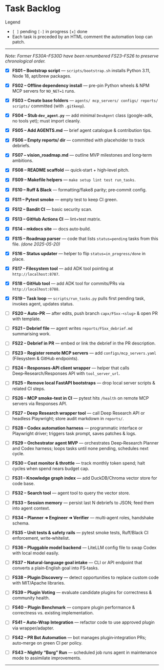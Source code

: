 # Task Backlog

Legend  
* `[ ]` pending   `[-]` in progress   `[x]` done  
* Each task is preceded by an HTML comment the automation loop can patch.

---

*Note: Former FS30A–FS30D have been renumbered FS23–FS26 to preserve chronological order.*

<!-- TASK:FS01 status=done -->
- [x] **FS01 – Bootstrap script** — `scripts/bootstrap.sh` installs Python 3.11, Node 18, apt/brew packages.

<!-- TASK:FS02 status=done -->
- [x] **FS02 – Offline dependency install** — pre-pin Python wheels & NPM MCP servers for `NO_NET=1` runs.

<!-- TASK:FS03 status=done -->
- [x] **FS03 – Create base folders** — `agents/ mcp_servers/ configs/ reports/ scripts/` committed (with `.gitkeep`).

<!-- TASK:FS04 status=done -->
- [x] **FS04 – Stub `dev_agent.py`** — add minimal `DevAgent` class (google-adk, no tools yet); must import cleanly.

<!-- TASK:FS05 status=done -->
- [x] **FS05 – Add AGENTS.md** — brief agent catalogue & contribution tips.

<!-- TASK:FS06 status=done -->
- [x] **FS06 – Empty reports/ dir** — committed with placeholder to track debriefs.

<!-- TASK:FS07 status=done -->
- [x] **FS07 – vision_roadmap.md** — outline MVP milestones and long‑term ambitions.

<!-- TASK:FS08 status=done -->
- [x] **FS08 – README scaffold** — quick‑start + high‑level pitch.

<!-- TASK:FS09 status=done -->
- [x] **FS09 – Makefile helpers** — `make setup lint test run_tasks`.

<!-- TASK:FS10 status=done -->
- [x] **FS10 – Ruff & Black** — formatting/flake8 parity; pre‑commit config.

<!-- TASK:FS11 status=done -->
- [x] **FS11 – Pytest smoke** — empty test to keep CI green.

<!-- TASK:FS12 status=done -->
- [x] **FS12 – Bandit CI** — basic security scan.

<!-- TASK:FS13 status=done -->
- [x] **FS13 – GitHub Actions CI** — lint+test matrix.

<!-- TASK:FS14 status=done -->
- [x] **FS14 – mkdocs site** — docs auto‑build.

<!-- TASK:FS15 status=done -->
- [x] **FS15 – Roadmap parser** — code that lists `status=pending` tasks from this file. _(done 2025-05-20)_

<!-- TASK:FS16 status=done -->
- [x] **FS16 – Status updater** — helper to flip `status=in_progress/done` in place.

<!-- TASK:FS17 status=done -->
- [x] **FS17 – Filesystem tool** — add ADK tool pointing at `http://localhost:8787`.

<!-- TASK:FS18 status=done -->
- [x] **FS18 – GitHub tool** — add ADK tool for commits/PRs via `http://localhost:8788`.

<!-- TASK:FS19 status=done -->
- [x] **FS19 – Task loop** — `scripts/run_tasks.py` pulls first pending task, invokes agent, updates status.

<!-- TASK:FS20 status=pending -->
- [ ] **FS20 – Auto‑PR** — after edits, push branch `capx/FSxx‑<slug>` & open PR with template.

<!-- TASK:FS21 status=pending -->
- [ ] **FS21 – Debrief file** — agent writes `reports/FSxx_debrief.md` summarising work.

<!-- TASK:FS22 status=pending -->
- [ ] **FS22 – Debrief in PR** — embed or link the debrief in the PR description.

<!-- TASK:FS23 status=pending -->
- [ ] **FS23 – Register remote MCP servers** — add `configs/mcp_servers.yaml` (Filesystem & GitHub endpoints).

<!-- TASK:FS24 status=pending -->
- [ ] **FS24 – Responses‑API client wrapper** — helper that calls Deep‑Research/Responses API with `tool_server_url`.

<!-- TASK:FS25 status=pending -->
- [ ] **FS25 – Remove local FastAPI bootstraps** — drop local server scripts & related CI steps.

<!-- TASK:FS26 status=pending -->
- [ ] **FS26 – MCP smoke‑test in CI** — pytest hits `/health` on remote MCP servers via Responses API.

<!-- TASK:FS27 status=pending -->
- [ ] **FS27 – Deep Research wrapper tool** — call Deep Research API or headless Playwright; store audit markdown in `reports/`.

<!-- TASK:FS28 status=pending -->
- [ ] **FS28 – Codex automation harness** — programmatic interface or Playwright driver; triggers task prompt, saves patches & logs.

<!-- TASK:FS29 status=pending -->
- [ ] **FS29 – Orchestrator agent MVP** — orchestrates Deep‑Research Planner and Codex harness; loops tasks until none pending, schedules next cycle.

<!-- TASK:FS30 status=pending -->
- [ ] **FS30 – Cost monitor & throttle** — track monthly token spend; halt cycles when spend nears budget cap.

<!-- TASK:FS31 status=pending -->
- [ ] **FS31 – Knowledge graph index** — add DuckDB/Chroma vector store for code base.

<!-- TASK:FS32 status=pending -->
- [ ] **FS32 – Search tool** — agent tool to query the vector store.

<!-- TASK:FS33 status=pending -->
- [ ] **FS33 – Session memory** — persist last N debriefs to JSON; feed them into agent context.

<!-- TASK:FS34 status=pending -->
- [ ] **FS34 – Planner ➜ Engineer ➜ Verifier** — multi‑agent roles, handshake schema.

<!-- TASK:FS35 status=pending -->
- [ ] **FS35 – Unit tests & safety rails** — pytest smoke tests, Ruff/Black CI enforcement, write‑whitelist.

<!-- TASK:FS36 status=pending -->
- [ ] **FS36 – Pluggable model backend** — LiteLLM config file to swap Codex with local model easily.

<!-- TASK:FS37 status=pending -->
- [ ] **FS37 – Natural‑language goal intake** — CLI or API endpoint that converts a plain‑English goal into FS‑tasks.

<!-- TASK:FS38 status=pending -->
- [ ] **FS38 – Plugin Discovery** — detect opportunities to replace custom code with MIT/Apache libraries.

<!-- TASK:FS39 status=pending -->
- [ ] **FS39 – Plugin Voting** — evaluate candidate plugins for correctness & community health.

<!-- TASK:FS40 status=pending -->
- [ ] **FS40 – Plugin Benchmark** — compare plugin performance & correctness vs. existing implementation.

<!-- TASK:FS41 status=pending -->
- [ ] **FS41 – Auto‑Wrap Integration** — refactor code to use approved plugin via wrapper/adapter.

<!-- TASK:FS42 status=pending -->
- [ ] **FS42 – PR Bot Automation** — bot manages plugin‑integration PRs; auto‑merge on green CI per policy.

<!-- TASK:FS43 status=pending -->
- [ ] **FS43 – Nightly “Borg” Run** — scheduled job runs agent in maintenance mode to assimilate improvements.

---

